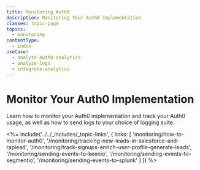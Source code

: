 ```yaml
---
title: Monitoring Auth0
description: Monitoring Your Auth0 Implementation
classes: topic-page
topics:
  - monitoring
contentType:
  - index
useCase:
  - analyze-auth0-analytics
  - analyze-logs
  - integrate-analytics
---
```

# Monitor Your Auth0 Implementation

Learn how to monitor your Auth0 implementation and track your Auth0 usage, as well as how to send logs to your choice of logging suite.

<%= include('../../_includes/_topic-links', { links: [
  'monitoring/how-to-monitor-auth0',
  '/monitoring/tracking-new-leads-in-salesforce-and-raplead',
  '/monitoring/track-signups-enrich-user-profile-generate-leads',
  '/monitoring/sending-events-to-keenio',
  '/monitoring/sending-events-to-segmentio',
  '/monitoring/sending-events-to-splunk'
] }) %>

